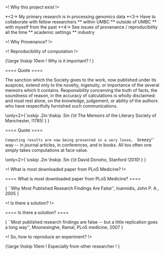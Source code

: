 
=! Why this project exist !=

*<2-> My primary research is in processing genomics data
*<3-> Have to collaborate with fellow researchers
** within UMBC
** outside of UMBC
** with myself from the past
*<4-> See issues of provenance / reproducibility all the time
** academic settings
** industry

=! Why Provenance? !=

=! Reproducibility of computation !=

{\large \hskip 10em ! Why is it important? ! }


==== Quote ====

The sanction which the Society gives to the work, now published under its auspices, extend only to the novelty, ingenuity, or importance of the several memoirs which it contains.  Responsibility concerning the truth of facts, the soundness of reason, in the accuracy of calculations is wholly disclaimed: and must rest alone, on the knowledge, judgement, or ability of the authors who have respectfully furnished such communications.

\only<2>{
\vskip .2in
\hskip .5in {\it The Memoirs of the Literary Society of Manchester, !1785! }
}


==== Quote ====

 ``Computing results are now being presented in a very loose,  ``breezy'' way -- in journal articles, in conferences, and in books. All too often one simply takes computations at face value. 

\only<2>{
\vskip .2in
\hskip .5in {\it David Donoho, Stanford  !2010! }
}


=! What is most downloaded paper from PLoS Medicine? !=

==== What is most downloaded paper from PLoS Medicine? ====

{ ``Why Most Published Research Findings Are False'', Ioannidis, John P. A., 2005 }

=! Is there a solution? !=

==== Is there a solution? ====

{ ``Most published research findings are false -- but a little replication goes a long way'',
  Moonesinghe, Ramal,  PLoS medicine, 2007 }


=! So, how to reproduce an experiment? !=

{\large \hskip 10em ! Especially from other researcher ! }
